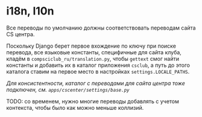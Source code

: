 # i18n, l10n

Все переводы по умолчанию должны соответствовать переводам сайта CS центра.

Поскольку Django берет первое вхождение по ключу при поиске перевода, 
все языковые константы, специфичные для сайта клуба, кладём 
в `compsciclub_ru/translation.py`,  чтобы `gettext` смог найти константы и 
добавить их в каталог приложения `csclub`, а путь до этого каталога 
ставим на первое место в настройках `settings.LOCALE_PATHS`.

_Для консистентности, каталог с переводами для сайта центра тоже подключен, см.
 `apps/cscenter/settings/base.py`_

TODO: со временем, нужно многие переводы добавлять с учетом контекста, чтобы
было как можно меньше коллизий.
